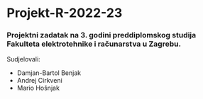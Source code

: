 # Projekt-R-2022-23

### Projektni zadatak na 3. godini preddiplomskog studija Fakulteta elektrotehnike i računarstva u Zagrebu.

Sudjelovali: 
* Damjan-Bartol Benjak
* Andrej Cirkveni
* Mario Hošnjak
